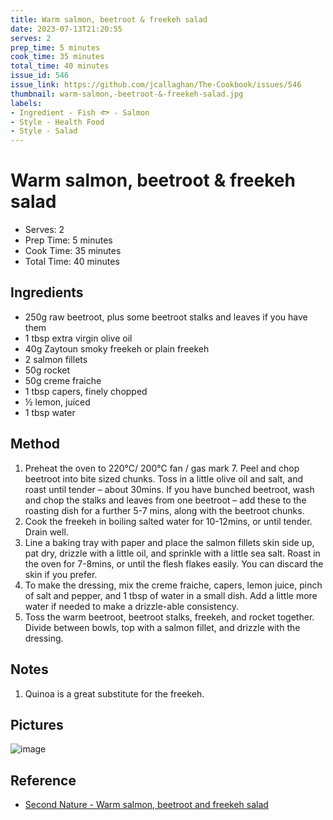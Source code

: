 ```yaml
---
title: Warm salmon, beetroot & freekeh salad
date: 2023-07-13T21:20:55
serves: 2
prep_time: 5 minutes
cook_time: 35 minutes
total_time: 40 minutes
issue_id: 546
issue_link: https://github.com/jcallaghan/The-Cookbook/issues/546
thumbnail: warm-salmon,-beetroot-&-freekeh-salad.jpg
labels:
- Ingredient - Fish 🐟 - Salmon
- Style - Health Food
- Style - Salad
---
```


# Warm salmon, beetroot & freekeh salad

- Serves: 2
- Prep Time: 5 minutes
- Cook Time: 35 minutes
- Total Time: 40 minutes

## Ingredients

- 250g raw beetroot, plus some beetroot stalks and leaves if you have them
- 1 tbsp extra virgin olive oil
- 40g Zaytoun smoky freekeh or plain freekeh
- 2 salmon fillets
- 50g rocket
- 50g creme fraiche
- 1 tbsp capers, finely chopped
- ½ lemon, juiced
- 1 tbsp water

## Method

1. Preheat the oven to 220°C/ 200°C fan / gas mark 7. Peel and chop beetroot into bite sized chunks. Toss in a little olive oil and salt, and roast until tender – about 30mins. If you have bunched beetroot, wash and chop the stalks and leaves from one beetroot – add these to the roasting dish for a further 5-7 mins, along with the beetroot chunks.
2. Cook the freekeh in boiling salted water for 10-12mins, or until tender. Drain well.
3. Line a baking tray with paper and place the salmon fillets skin side up, pat dry, drizzle with a little oil, and sprinkle with a little sea salt. Roast in the oven for 7-8mins, or until the flesh flakes easily. You can discard the skin if you prefer.
4. To make the dressing, mix the creme fraiche, capers, lemon juice, pinch of salt and pepper, and 1 tbsp of water in a small dish. Add a little more water if needed to make a drizzle-able consistency.
5. Toss the warm beetroot, beetroot stalks, freekeh, and rocket together. Divide between bowls, top with a salmon fillet, and drizzle with the dressing.

## Notes

1. Quinoa is a great substitute for the freekeh.

## Pictures

![image](https://github.com/jcallaghan/The-Cookbook/blob/main/recipes/images/warm-salmon-beetroot-freekeh-salad-1.jpg)

## Reference 

- [Second Nature - Warm salmon, beetroot and freekeh salad](https://www.secondnature.io/guides/recipes/farmdrop-warm-salmon-salad)
